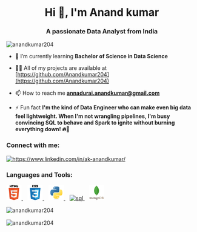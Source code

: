 <h1 align="center">Hi 👋, I'm Anand kumar</h1>
<h3 align="center">A passionate Data Analyst from India</h3>

<p align="left"> <img src="https://komarev.com/ghpvc/?username=anandkumar204&label=Profile%20views&color=0e75b6&style=flat" alt="anandkumar204" /> </p>



- 🌱 I’m currently learning **Bachelor of Science in Data Science**

- 👨‍💻 All of my projects are available at [https://github.com/Anandkumar204](https://github.com/Anandkumar204)

- 📫 How to reach me **annadurai.anandkumar@gmail.com**

- ⚡ Fun fact **I'm the kind of Data Engineer who can make even big data feel lightweight. When I'm not wrangling pipelines, I'm busy convincing SQL to behave and Spark to ignite without burning everything down! 🔥🚀**

<h3 align="left">Connect with me:</h3>
<p align="left">
<a href="https://linkedin.com/in/https://www.linkedin.com/in/ak-anandkumar/" target="blank"><img align="center" src="https://raw.githubusercontent.com/rahuldkjain/github-profile-readme-generator/master/src/images/icons/Social/linked-in-alt.svg" alt="https://www.linkedin.com/in/ak-anandkumar/" height="30" width="40" /></a>
</p>

<h3 align="left">Languages and Tools:</h3>
<p align="left">
  <a href="https://www.w3.org/html/" target="_blank" rel="noreferrer"> 
    <img src="https://raw.githubusercontent.com/devicons/devicon/master/icons/html5/html5-original-wordmark.svg" alt="html5" width="40" height="40"/>
  </a> &nbsp;&nbsp; 
  <a href="https://www.w3schools.com/css/" target="_blank" rel="noreferrer">
    <img src="https://raw.githubusercontent.com/devicons/devicon/master/icons/css3/css3-original-wordmark.svg" alt="css3" width="40" height="40"/> 
  </a> &nbsp;&nbsp;
   <a href="https://www.python.org" target="_blank" rel="noreferrer">
    <img src="https://raw.githubusercontent.com/devicons/devicon/master/icons/python/python-original.svg" alt="python" width="40" height="40"/> 
  </a> &nbsp;&nbsp; 
  <a href="https://en.wikipedia.org/wiki/SQL" target="_blank" rel="noreferrer">
    <img src="https://cdn.jsdelivr.net/gh/devicons/devicon/icons/mysql/mysql-original.svg" alt="sql" width="40" height="40" />
  </a> &nbsp;&nbsp;
  <a href="https://www.mongodb.com/" target="_blank" rel="noreferrer">
    <img src="https://raw.githubusercontent.com/devicons/devicon/master/icons/mongodb/mongodb-original-wordmark.svg" alt="mongodb" width="40" height="40"/>
  </a> 
</p>

<p><img align="center" src="https://github-readme-stats.vercel.app/api/top-langs?username=anandkumar204&show_icons=true&locale=en&layout=compact" alt="anandkumar204" /></p>



<p><img align="center" src="https://github-readme-streak-stats.herokuapp.com/?user=anandkumar204&" alt="anandkumar204" /></p>
